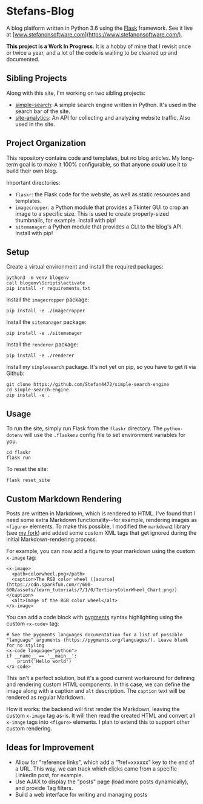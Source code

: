# Stefans-Blog

A blog platform written in Python 3.6 using the [Flask](https://palletsprojects.com/p/flask/) framework. See it live at [www.stefanonsoftware.com](https://www.stefanonsoftware.com/).

**This project is a Work In Progress**. It is a hobby of mine that I revisit once or twice a year, and a lot of the code is waiting to be cleaned up and documented.

## Sibling Projects

Along with this site, I'm working on two sibling projects:
- [simple-search](https://github.com/Stefan4472/simple-search-engine): A simple search engine written in Python. It's used in the search bar of the site.
- [site-analytics](https://github.com/Stefan4472/site-analytics): An API for collecting and analyzing website traffic. Also used in the site.

## Project Organization 

This repository contains code and templates, but no blog articles. My long-term goal is to make it 100% configurable, so that anyone _could_ use it to build their own blog.

Important directories:
- `flaskr`: the Flask code for the website, as well as static resources and templates.
- `imagecropper`: a Python module that provides a Tkinter GUI to crop an image to a specific size. This is used to create properly-sized thumbnails, for example. Install with pip!
- `sitemanager`: a Python module that provides a CLI to the blog's API. Install with pip!

## Setup

Create a virtual environment and install the required packages:
```
python3 -m venv blogenv
call blogenv\Scripts\activate
pip install -r requirements.txt
```

Install the `imagecropper` package:
```
pip install -e ./imagecropper
```

Install the `sitemanager` package:
```
pip install -e ./sitemanager
```

Install the `renderer` package:
```
pip install -e ./renderer
```

Install my `simplesearch` package. It's not yet on pip, so you have to get it via Github:
```
git clone https://github.com/Stefan4472/simple-search-engine
cd simple-search-engine
pip install -e .
```

## Usage

To run the site, simply run Flask from the `flaskr` directory. The `python-dotenv` will use the `.flaskenv` config file to set environment variables for you.
```
cd flaskr 
flask run
```

To reset the site:
```
flask reset_site
```

## Custom Markdown Rendering

Posts are written in Markdown, which is rendered to HTML. I've found that I need some extra Markdown functionality--for example, rendering images as `<figure>` elements. To make this possible, I modified the `markdown2` library (see [my fork](https://github.com/Stefan4472/python-markdown2)) and added some custom XML tags that get ignored during the initial Markdown-rendering process.

For example, you can now add a figure to your markdown using the custom `x-image` tag:
```
<x-image>
  <path>colorwheel.png</path>
  <caption>The RGB color wheel ([source](https://cdn.sparkfun.com/r/600-600/assets/learn_tutorials/7/1/0/TertiaryColorWheel_Chart.png))</caption>
  <alt>Image of the RGB color wheel</alt>
</x-image>
```

You can add a code block with [pygments](https://pygments.org/) syntax highlighting using the custom `<x-code>` tag:
```
# See the pygments languages documentation for a list of possible "language" arguments (https://pygments.org/languages/). Leave blank for no styling
<x-code language="python">
if __name__ == '__main__':
    print('Hello world')
</x-code>
```

This isn't a perfect solution, but it's a good current workaround for defining and rendering custom HTML components. In this case, we can define the image along with a caption and `alt` description. The `caption` text will be rendered as regular Markdown.

How it works: the backend will first render the Markdown, leaving the custom `x-image` tag as-is. It will then read the created HTML and convert all `x-image` tags into `<figure>` elements. I plan to extend this to support other custom rendering.

## Ideas for Improvement

- Allow for "reference links", which add a "?ref=xxxxxx" key to the end of a URL. This way, we can track which clicks came from a specific LinkedIn post, for example.
- Use AJAX to display the "posts" page (load more posts dynamically), and provide Tag filters.
- Build a web interface for writing and managing posts